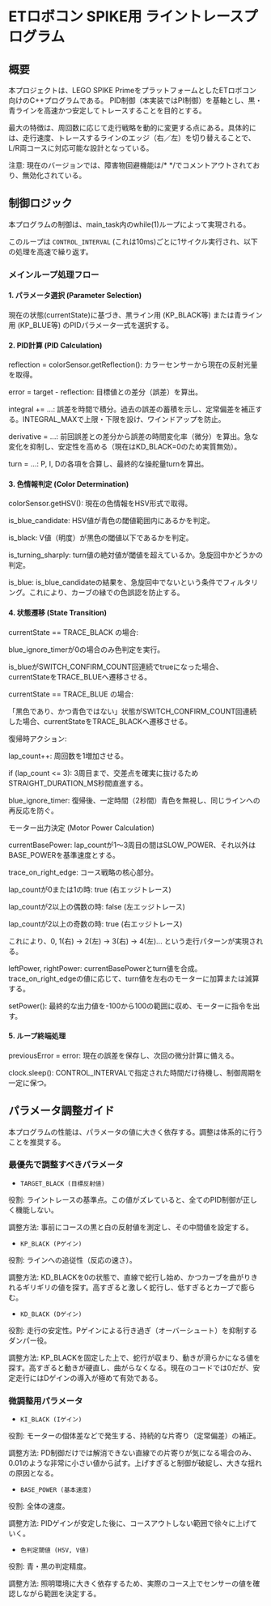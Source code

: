 # ETロボコン SPIKE用 ライントレースプログラム
##  概要

本プロジェクトは、LEGO SPIKE PrimeをプラットフォームとしたETロボコン向けのC++プログラムである。
PID制御（本実装ではPI制御）を基軸とし、黒・青ラインを高速かつ安定してトレースすることを目的とする。

最大の特徴は、周回数に応じて走行戦略を動的に変更する点にある。具体的には、走行速度、トレースするラインのエッジ（右／左）を切り替えることで、L/R両コースに対応可能な設計となっている。

注意: 現在のバージョンでは、障害物回避機能は/* */でコメントアウトされており、無効化されている。


## 制御ロジック

本プログラムの制御は、main_task内のwhile(1)ループによって実現される。

このループは `CONTROL_INTERVAL` (これは10ms)ごとに1サイクル実行され、以下の処理を高速で繰り返す。

### メインループ処理フロー

#### 1. パラメータ選択 (Parameter Selection)

現在の状態(currentState)に基づき、黒ライン用 (KP_BLACK等) または青ライン用 (KP_BLUE等) のPIDパラメータ一式を選択する。

#### 2. PID計算 (PID Calculation)

reflection = colorSensor.getReflection(): カラーセンサーから現在の反射光量を取得。

error = target - reflection: 目標値との差分（誤差）を算出。

integral += ...: 誤差を時間で積分。過去の誤差の蓄積を示し、定常偏差を補正する。INTEGRAL_MAXで上限・下限を設け、ワインドアップを防止。

derivative = ...: 前回誤差との差分から誤差の時間変化率（微分）を算出。急な変化を抑制し、安定性を高める（現在はKD_BLACK=0のため実質無効）。

turn = ...: P, I, Dの各項を合算し、最終的な操舵量turnを算出。

#### 3. 色情報判定 (Color Determination)

colorSensor.getHSV(): 現在の色情報をHSV形式で取得。

is_blue_candidate: HSV値が青色の閾値範囲内にあるかを判定。

is_black: V値（明度）が黒色の閾値以下であるかを判定。

is_turning_sharply: turn値の絶対値が閾値を超えているか。急旋回中かどうかの判定。

is_blue: is_blue_candidateの結果を、急旋回中でないという条件でフィルタリング。これにより、カーブの縁での色誤認を防止する。

#### 4. 状態遷移 (State Transition)

currentState == TRACE_BLACK の場合:

blue_ignore_timerが0の場合のみ色判定を実行。

is_blueがSWITCH_CONFIRM_COUNT回連続でtrueになった場合、currentStateをTRACE_BLUEへ遷移させる。

currentState == TRACE_BLUE の場合:

「黒色であり、かつ青色ではない」状態がSWITCH_CONFIRM_COUNT回連続した場合、currentStateをTRACE_BLACKへ遷移させる。

復帰時アクション:

lap_count++: 周回数を1増加させる。

if (lap_count <= 3): 3周目まで、交差点を確実に抜けるためSTRAIGHT_DURATION_MS秒間直進する。

blue_ignore_timer: 復帰後、一定時間（2秒間）青色を無視し、同じラインへの再反応を防ぐ。

モーター出力決定 (Motor Power Calculation)

currentBasePower: lap_countが1〜3周目の間はSLOW_POWER、それ以外はBASE_POWERを基準速度とする。

trace_on_right_edge: コース戦略の核心部分。

lap_countが0または1の時: true (右エッジトレース)

lap_countが2以上の偶数の時: false (左エッジトレース)

lap_countが2以上の奇数の時: true (右エッジトレース)

これにより、0, 1(右) -> 2(左) -> 3(右) -> 4(左)... という走行パターンが実現される。

leftPower, rightPower: currentBasePowerとturn値を合成。trace_on_right_edgeの値に応じて、turn値を左右のモーターに加算または減算する。

setPower(): 最終的な出力値を-100から100の範囲に収め、モーターに指令を出す。

#### 5. ループ終端処理

previousError = error: 現在の誤差を保存し、次回の微分計算に備える。

clock.sleep(): CONTROL_INTERVALで指定された時間だけ待機し、制御周期を一定に保つ。


## パラメータ調整ガイド

本プログラムの性能は、パラメータの値に大きく依存する。調整は体系的に行うことを推奨する。

### 最優先で調整すべきパラメータ

- `TARGET_BLACK (目標反射値)`

役割: ライントレースの基準点。この値がズレていると、全てのPID制御が正しく機能しない。

調整方法: 事前にコースの黒と白の反射値を測定し、その中間値を設定する。

- `KP_BLACK (Pゲイン)`

役割: ラインへの追従性（反応の速さ）。

調整方法: KD_BLACKを0の状態で、直線で蛇行し始め、かつカーブを曲がりきれるギリギリの値を探す。高すぎると激しく蛇行し、低すぎるとカーブで膨らむ。

- `KD_BLACK (Dゲイン)`

役割: 走行の安定性。Pゲインによる行き過ぎ（オーバーシュート）を抑制するダンパー役。

調整方法: KP_BLACKを固定した上で、蛇行が収まり、動きが滑らかになる値を探す。高すぎると動きが硬直し、曲がらなくなる。現在のコードでは0だが、安定走行にはDゲインの導入が極めて有効である。

### 微調整用パラメータ

- `KI_BLACK (Iゲイン)`

役割: モーターの個体差などで発生する、持続的な片寄り（定常偏差）の補正。

調整方法: PD制御だけでは解消できない直線での片寄りが気になる場合のみ、0.01のような非常に小さい値から試す。上げすぎると制御が破綻し、大きな揺れの原因となる。

- `BASE_POWER (基本速度)`

役割: 全体の速度。

調整方法: PIDゲインが安定した後に、コースアウトしない範囲で徐々に上げていく。

- `色判定閾値 (HSV, V値)`

役割: 青・黒の判定精度。

調整方法: 照明環境に大きく依存するため、実際のコース上でセンサーの値を確認しながら範囲を決定する。

